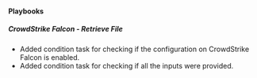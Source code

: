 
#### Playbooks

##### CrowdStrike Falcon - Retrieve File

- Added condition task for checking if the configuration on CrowdStrike Falcon is enabled.
- Added condition task for checking if all the inputs were provided.